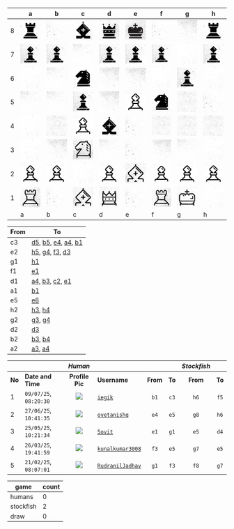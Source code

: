 |   | a | b | c | d | e | f | g | h |
|---|---|---|---|---|---|---|---|---|
| 8 | ![piece](./pieces/style-2/rook-b.jpg) | ![piece](./pieces/style-2/bg-2.jpg) | ![piece](./pieces/style-2/bishop-b.jpg) | ![piece](./pieces/style-2/queen-b.jpg) | ![piece](./pieces/style-2/king-b.jpg) | ![piece](./pieces/style-2/bg-2.jpg) | ![piece](./pieces/style-2/bg-5.jpg) | ![piece](./pieces/style-2/rook-b.jpg) |
| 7 | ![piece](./pieces/style-2/pawn-b.jpg) | ![piece](./pieces/style-2/pawn-b.jpg) | ![piece](./pieces/style-2/bg-3.jpg) | ![piece](./pieces/style-2/pawn-b.jpg) | ![piece](./pieces/style-2/pawn-b.jpg) | ![piece](./pieces/style-2/pawn-b.jpg) | ![piece](./pieces/style-2/bg-1.jpg) | ![piece](./pieces/style-2/pawn-b.jpg) |
| 6 | ![piece](./pieces/style-2/bg-1.jpg) | ![piece](./pieces/style-2/bg-3.jpg) | ![piece](./pieces/style-2/knight-b.jpg) | ![piece](./pieces/style-2/bg-5.jpg) | ![piece](./pieces/style-2/bg-5.jpg) | ![piece](./pieces/style-2/bg-1.jpg) | ![piece](./pieces/style-2/pawn-b.jpg) | ![piece](./pieces/style-2/bg-1.jpg) |
| 5 | ![piece](./pieces/style-2/bg-3.jpg) | ![piece](./pieces/style-2/bg-3.jpg) | ![piece](./pieces/style-2/pawn-b.jpg) | ![piece](./pieces/style-2/bg-5.jpg) | ![piece](./pieces/style-2/pawn-w.jpg) | ![piece](./pieces/style-2/knight-b.jpg) | ![piece](./pieces/style-2/bg-4.jpg) | ![piece](./pieces/style-2/bg-2.jpg) |
| 4 | ![piece](./pieces/style-2/bg-1.jpg) | ![piece](./pieces/style-2/bg-4.jpg) | ![piece](./pieces/style-2/pawn-w.jpg) | ![piece](./pieces/style-2/bishop-b.jpg) | ![piece](./pieces/style-2/bg-2.jpg) | ![piece](./pieces/style-2/bg-4.jpg) | ![piece](./pieces/style-2/bg-4.jpg) | ![piece](./pieces/style-2/bg-4.jpg) |
| 3 | ![piece](./pieces/style-2/bg-1.jpg) | ![piece](./pieces/style-2/bg-5.jpg) | ![piece](./pieces/style-2/knight-w.jpg) | ![piece](./pieces/style-2/bg-3.jpg) | ![piece](./pieces/style-2/bg-2.jpg) | ![piece](./pieces/style-2/bg-5.jpg) | ![piece](./pieces/style-2/bg-3.jpg) | ![piece](./pieces/style-2/bg-1.jpg) |
| 2 | ![piece](./pieces/style-2/pawn-w.jpg) | ![piece](./pieces/style-2/pawn-w.jpg) | ![piece](./pieces/style-2/bg-1.jpg) | ![piece](./pieces/style-2/pawn-w.jpg) | ![piece](./pieces/style-2/bishop-w.jpg) | ![piece](./pieces/style-2/pawn-w.jpg) | ![piece](./pieces/style-2/pawn-w.jpg) | ![piece](./pieces/style-2/pawn-w.jpg) |
| 1 | ![piece](./pieces/style-2/rook-w.jpg) | ![piece](./pieces/style-2/bg-2.jpg) | ![piece](./pieces/style-2/bishop-w.jpg) | ![piece](./pieces/style-2/queen-w.jpg) | ![piece](./pieces/style-2/bg-2.jpg) | ![piece](./pieces/style-2/rook-w.jpg) | ![piece](./pieces/style-2/king-w.jpg) | ![piece](./pieces/style-2/bg-1.jpg) |
|   | a | b | c | d | e | f | g | h |


| From |  To  |
|------|------|
|  c3  | [d5](https://github.com/tanishq-singh-2407/readme-chess/issues/new?title=chess_move_c3d5&labels=make+move&body=Just+push+%27Submit+new+issue%27.+You+don%27t+need+to+do+anything+else.), [b5](https://github.com/tanishq-singh-2407/readme-chess/issues/new?title=chess_move_c3b5&labels=make+move&body=Just+push+%27Submit+new+issue%27.+You+don%27t+need+to+do+anything+else.), [e4](https://github.com/tanishq-singh-2407/readme-chess/issues/new?title=chess_move_c3e4&labels=make+move&body=Just+push+%27Submit+new+issue%27.+You+don%27t+need+to+do+anything+else.), [a4](https://github.com/tanishq-singh-2407/readme-chess/issues/new?title=chess_move_c3a4&labels=make+move&body=Just+push+%27Submit+new+issue%27.+You+don%27t+need+to+do+anything+else.), [b1](https://github.com/tanishq-singh-2407/readme-chess/issues/new?title=chess_move_c3b1&labels=make+move&body=Just+push+%27Submit+new+issue%27.+You+don%27t+need+to+do+anything+else.) |
|  e2  | [h5](https://github.com/tanishq-singh-2407/readme-chess/issues/new?title=chess_move_e2h5&labels=make+move&body=Just+push+%27Submit+new+issue%27.+You+don%27t+need+to+do+anything+else.), [g4](https://github.com/tanishq-singh-2407/readme-chess/issues/new?title=chess_move_e2g4&labels=make+move&body=Just+push+%27Submit+new+issue%27.+You+don%27t+need+to+do+anything+else.), [f3](https://github.com/tanishq-singh-2407/readme-chess/issues/new?title=chess_move_e2f3&labels=make+move&body=Just+push+%27Submit+new+issue%27.+You+don%27t+need+to+do+anything+else.), [d3](https://github.com/tanishq-singh-2407/readme-chess/issues/new?title=chess_move_e2d3&labels=make+move&body=Just+push+%27Submit+new+issue%27.+You+don%27t+need+to+do+anything+else.) |
|  g1  | [h1](https://github.com/tanishq-singh-2407/readme-chess/issues/new?title=chess_move_g1h1&labels=make+move&body=Just+push+%27Submit+new+issue%27.+You+don%27t+need+to+do+anything+else.) |
|  f1  | [e1](https://github.com/tanishq-singh-2407/readme-chess/issues/new?title=chess_move_f1e1&labels=make+move&body=Just+push+%27Submit+new+issue%27.+You+don%27t+need+to+do+anything+else.) |
|  d1  | [a4](https://github.com/tanishq-singh-2407/readme-chess/issues/new?title=chess_move_d1a4&labels=make+move&body=Just+push+%27Submit+new+issue%27.+You+don%27t+need+to+do+anything+else.), [b3](https://github.com/tanishq-singh-2407/readme-chess/issues/new?title=chess_move_d1b3&labels=make+move&body=Just+push+%27Submit+new+issue%27.+You+don%27t+need+to+do+anything+else.), [c2](https://github.com/tanishq-singh-2407/readme-chess/issues/new?title=chess_move_d1c2&labels=make+move&body=Just+push+%27Submit+new+issue%27.+You+don%27t+need+to+do+anything+else.), [e1](https://github.com/tanishq-singh-2407/readme-chess/issues/new?title=chess_move_d1e1&labels=make+move&body=Just+push+%27Submit+new+issue%27.+You+don%27t+need+to+do+anything+else.) |
|  a1  | [b1](https://github.com/tanishq-singh-2407/readme-chess/issues/new?title=chess_move_a1b1&labels=make+move&body=Just+push+%27Submit+new+issue%27.+You+don%27t+need+to+do+anything+else.) |
|  e5  | [e6](https://github.com/tanishq-singh-2407/readme-chess/issues/new?title=chess_move_e5e6&labels=make+move&body=Just+push+%27Submit+new+issue%27.+You+don%27t+need+to+do+anything+else.) |
|  h2  | [h3](https://github.com/tanishq-singh-2407/readme-chess/issues/new?title=chess_move_h2h3&labels=make+move&body=Just+push+%27Submit+new+issue%27.+You+don%27t+need+to+do+anything+else.), [h4](https://github.com/tanishq-singh-2407/readme-chess/issues/new?title=chess_move_h2h4&labels=make+move&body=Just+push+%27Submit+new+issue%27.+You+don%27t+need+to+do+anything+else.) |
|  g2  | [g3](https://github.com/tanishq-singh-2407/readme-chess/issues/new?title=chess_move_g2g3&labels=make+move&body=Just+push+%27Submit+new+issue%27.+You+don%27t+need+to+do+anything+else.), [g4](https://github.com/tanishq-singh-2407/readme-chess/issues/new?title=chess_move_g2g4&labels=make+move&body=Just+push+%27Submit+new+issue%27.+You+don%27t+need+to+do+anything+else.) |
|  d2  | [d3](https://github.com/tanishq-singh-2407/readme-chess/issues/new?title=chess_move_d2d3&labels=make+move&body=Just+push+%27Submit+new+issue%27.+You+don%27t+need+to+do+anything+else.) |
|  b2  | [b3](https://github.com/tanishq-singh-2407/readme-chess/issues/new?title=chess_move_b2b3&labels=make+move&body=Just+push+%27Submit+new+issue%27.+You+don%27t+need+to+do+anything+else.), [b4](https://github.com/tanishq-singh-2407/readme-chess/issues/new?title=chess_move_b2b4&labels=make+move&body=Just+push+%27Submit+new+issue%27.+You+don%27t+need+to+do+anything+else.) |
|  a2  | [a3](https://github.com/tanishq-singh-2407/readme-chess/issues/new?title=chess_move_a2a3&labels=make+move&body=Just+push+%27Submit+new+issue%27.+You+don%27t+need+to+do+anything+else.), [a4](https://github.com/tanishq-singh-2407/readme-chess/issues/new?title=chess_move_a2a4&labels=make+move&body=Just+push+%27Submit+new+issue%27.+You+don%27t+need+to+do+anything+else.) |


|||_Human_||||_Stockfish_||
|-|-|:-:|-|:-:|:-:|:-:|:-:|
|**No**|**Date and Time**|**Profile Pic**|**Username**|**From**|**To**|**From**|**To**|
|1|`09/07/25`, `08:20:30`|<img src="https://github.com/iegik.png" height="50px" /> | [`iegik`](https://github.com/iegik)|`b1`|`c3`|`h6`|`f5`|
|2|`27/06/25`, `10:41:35`|<img src="https://github.com/oyetanishq.png" height="50px" /> | [`oyetanishq`](https://github.com/oyetanishq)|`e4`|`e5`|`g8`|`h6`|
|3|`25/05/25`, `10:21:34`|<img src="https://github.com/5ovit.png" height="50px" /> | [`5ovit`](https://github.com/5ovit)|`e1`|`g1`|`e5`|`d4`|
|4|`26/03/25`, `19:41:59`|<img src="https://github.com/kunalkumar3008.png" height="50px" /> | [`kunalkumar3008`](https://github.com/kunalkumar3008)|`f3`|`e5`|`g7`|`e5`|
|5|`21/02/25`, `08:07:01`|<img src="https://github.com/RudranilJadhav.png" height="50px" /> | [`RudranilJadhav`](https://github.com/RudranilJadhav)|`g1`|`f3`|`f8`|`g7`|


| game | count |
|------|-------|
| humans | 0 |
| stockfish | 2 |
| draw | 0 |


